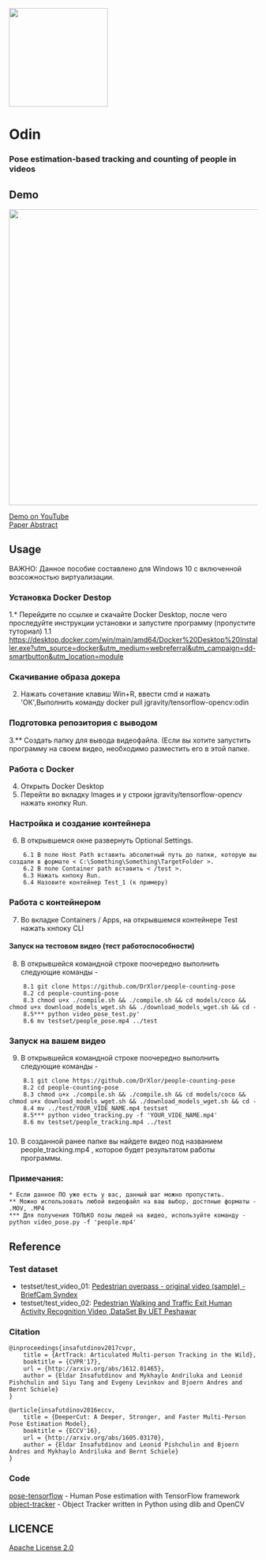 <img src="/samples/Odin_squared.png" width="200">

# Odin
### Pose estimation-based tracking and counting of people in videos

## Demo
<img src="/samples/sample_results.gif" width="600">  

[Demo on YouTube](http://www.youtube.com/watch?v=5lSUhCjgD7g)  
[Paper Abstract](https://github.com/PJunhyuk/people-counting-pose/blob/master/samples/Pose%20estimation-based%20tracking%20and%20counting%20of%20people%20in%20videos.pdf)

## Usage

ВАЖНО: Данное пособие составлено для Windows 10 с включенной возсожностью виртуализации.
### Установка Docker Destop
1.* Перейдите по ссылке и скачайте Docker Desktop, после чего проследуйте инструкции установки и запустите программу (пропустите туториал)
	1.1 https://desktop.docker.com/win/main/amd64/Docker%20Desktop%20Installer.exe?utm_source=docker&utm_medium=webreferral&utm_campaign=dd-smartbutton&utm_location=module
### Скачивание образа докера
2. Нажать сочетание клавиш Win+R, ввести cmd и нажать 'ОК',Выполнить команду docker pull jgravity/tensorflow-opencv:odin
### Подготовка репозитория с выводом
3.** Создать папку для вывода видеофайла. (Если вы хотите запустить программу на своем видео, необходимо разместить его в этой папке.

### Работа с Docker
4. Открыть Docker Desktop
5. Перейти во вкладку Images и у строки jgravity/tensorflow-opencv нажать кнопку Run.

### Настройка и создание контейнера
6. В открывшемся окне развернуть Optional Settings. 
```
	6.1 В поле Host Path вставить абсолютный путь до папки, которую вы создали в формате < C:\Something\Something\TargetFolder >. 
	6.2 В поле Container path вставить < /test >.
   	6.3 Нажать кнпоку Run.
	6.4 Назовите контейнер Test_1 (к примеру)
```
### Работа с контейнером
7. Во вкладке Containers / Apps, на открывшемся контейнере Test нажать кнпоку CLI
#### Запуск на тестовом видео (тест работоспособности)
8. В открывшейся командной строке поочередно выполнить следующие команды - 
```
	8.1 git clone https://github.com/DrXlor/people-counting-pose
	8.2 cd people-counting-pose
	8.3 chmod u+x ./compile.sh && ./compile.sh && cd models/coco && chmod u+x download_models_wget.sh && ./download_models_wget.sh && cd -
	8.5*** python video_pose_test.py'
	8.6 mv testset/people_pose.mp4 ../test
```
### Запуск на вашем видео
9. В открывшейся командной строке поочередно выполнить следующие команды - 
```
	8.1 git clone https://github.com/DrXlor/people-counting-pose
	8.2 cd people-counting-pose
	8.3 chmod u+x ./compile.sh && ./compile.sh && cd models/coco && chmod u+x download_models_wget.sh && ./download_models_wget.sh && cd -
	8.4 mv ../test/YOUR_VIDE_NAME.mp4 testset
	8.5*** python video_tracking.py -f 'YOUR_VIDE_NAME.mp4'
	8.6 mv testset/people_tracking.mp4 ../test
```
###
10. В созданной ранее папке вы найдете видео под названием people_tracking.mp4 , которое будет результатом работы программы.

### Примечания:
	* Если данное ПО уже есть у вас, данный шаг можно пропустить.
	** Можно использовать любой видеофайл на ваш выбор, достпные форматы - .MOV, .MP4 
	*** Для получения ТОЛЬКО позы людей на видео, используйте команду - python video_pose.py -f 'people.mp4' 


## Reference

### Test dataset
- testset/test_video_01: [Pedestrian overpass - original video (sample) - BriefCam Syndex](https://www.youtube.com/watch?v=aUdKzb4LGJI)
- testset/test_video_02: [Pedestrian Walking and Traffic Exit,Human Activity Recognition Video ,DataSet By UET Peshawar](https://www.youtube.com/watch?v=eZRLm7KK8HA)

### Citation
    @inproceedings{insafutdinov2017cvpr,
	    title = {ArtTrack: Articulated Multi-person Tracking in the Wild},
	    booktitle = {CVPR'17},
	    url = {http://arxiv.org/abs/1612.01465},
	    author = {Eldar Insafutdinov and Mykhaylo Andriluka and Leonid Pishchulin and Siyu Tang and Evgeny Levinkov and Bjoern Andres and Bernt Schiele}
    }

    @article{insafutdinov2016eccv,
        title = {DeeperCut: A Deeper, Stronger, and Faster Multi-Person Pose Estimation Model},
	    booktitle = {ECCV'16},
        url = {http://arxiv.org/abs/1605.03170},
        author = {Eldar Insafutdinov and Leonid Pishchulin and Bjoern Andres and Mykhaylo Andriluka and Bernt Schiele}
    }

### Code
[pose-tensorflow](https://github.com/eldar/pose-tensorflow) - Human Pose estimation with TensorFlow framework  
[object-tracker](https://github.com/bikz05/object-tracker) - Object Tracker written in Python using dlib and OpenCV

## LICENCE
[Apache License 2.0](https://github.com/PJunhyuk/people-counting-pose/blob/master/LICENSE)
